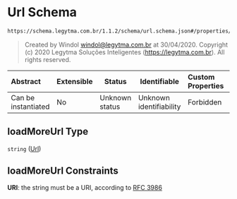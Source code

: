 # Url Schema

```txt
https://schema.legytma.com.br/1.1.2/schema/url.schema.json#/properties/loadMoreUrl
```




> Created by Windol [windol@legytma.com.br](mailto:windol@legytma.com.br) at 30/04/2020.
> Copyright (c) 2020 Legytma Soluções Inteligentes (<https://legytma.com.br>). All rights reserved.
>

| Abstract            | Extensible | Status         | Identifiable            | Custom Properties | Additional Properties | Access Restrictions | Defined In                                                                                      |
| :------------------ | ---------- | -------------- | ----------------------- | :---------------- | --------------------- | ------------------- | ----------------------------------------------------------------------------------------------- |
| Can be instantiated | No         | Unknown status | Unknown identifiability | Forbidden         | Allowed               | none                | [list_view_params.schema.json\*](../schema/list_view_params.schema.json) |

## loadMoreUrl Type

`string` ([Url](list_view_params-properties-url.md))

## loadMoreUrl Constraints

**URI**: the string must be a URI, according to [RFC 3986](https://tools.ietf.org/html/rfc4291)
